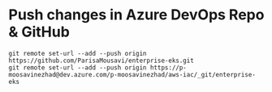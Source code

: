 # Push changes in Azure DevOps Repo & GitHub
```
git remote set-url --add --push origin https://github.com/ParisaMousavi/enterprise-eks.git
git remote set-url --add --push origin https://p-moosavinezhad@dev.azure.com/p-moosavinezhad/aws-iac/_git/enterprise-eks
```
